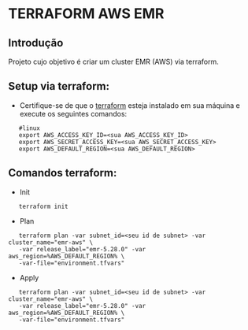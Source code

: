 # TERRAFORM AWS EMR

## Introdução

Projeto cujo objetivo é criar um cluster EMR (AWS) via terraform.

## Setup via terraform:
   - Certifique-se de que o [terraform](https://www.terraform.io/) esteja instalado em sua máquina e execute os seguintes comandos:
```
   #linux
   export AWS_ACCESS_KEY_ID=<sua AWS_ACCESS_KEY_ID>
   export AWS_SECRET_ACCESS_KEY=<sua AWS_SECRET_ACCESS_KEY>
   export AWS_DEFAULT_REGION=<sua AWS_DEFAULT_REGION> 
```   

## Comandos terraform:
   - Init
```
   terraform init
```
   - Plan
```
   terraform plan -var subnet_id=<seu id de subnet> -var cluster_name="emr-aws" \
   -var release_label="emr-5.28.0" -var aws_region=%AWS_DEFAULT_REGION% \
   -var-file="environment.tfvars"
```
   - Apply
```
   terraform plan -var subnet_id=<seu id de subnet> -var cluster_name="emr-aws" \
   -var release_label="emr-5.28.0" -var aws_region=%AWS_DEFAULT_REGION% \
   -var-file="environment.tfvars"
```
